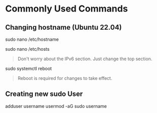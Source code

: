 # Commonly Used Commands

## Changing hostname (Ubuntu 22.04)

sudo nano /etc/hostname

sudo nano /etc/hosts

> Don't worry about the IPv6 section. Just change the top section.

sudo systemctl reboot

> Reboot is required for changes to take effect.

## Creating new sudo User

adduser username
usermod -aG sudo username

